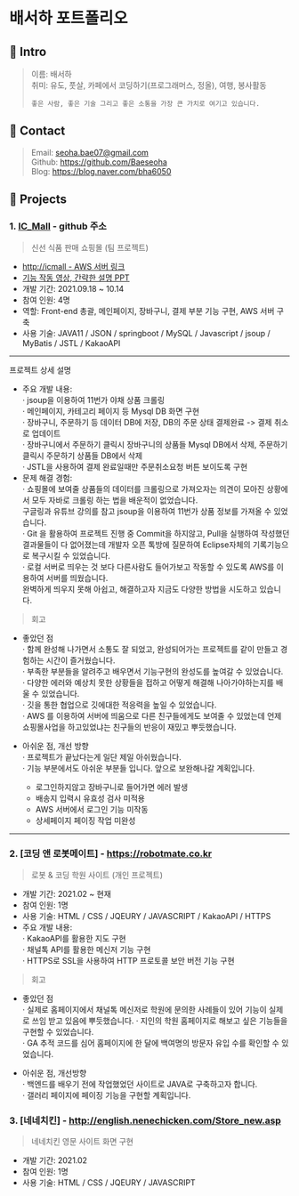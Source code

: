 # 배서하 포트폴리오

## 📌 Intro
> 이름: 배서하 <br>
> 취미: 유도, 풋살, 카페에서 코딩하기(프로그래머스, 정올), 여행, 봉사활동
>```
>좋은 사람, 좋은 기술 그리고 좋은 소통을 가장 큰 가치로 여기고 있습니다.
>```

## 📌 Contact
> Email: seoha.bae07@gmail.com<br>
> Github: https://github.com/Baeseoha <br>
> Blog: https://blog.naver.com/bha6050

## 📌 Projects
### 1. [IC_Mall](https://github.com/RowenKim/ICTeam.git) - github 주소
> 신선 식품 판매 쇼핑몰 (팀 프로젝트)
* [http://icmall - AWS 서버 링크](http://15.164.244.62:8080/icmall/all/vegetable)
* [기능 작동 영상, 간략한 설명 PPT](https://docs.google.com/presentation/d/1J9ulvn62EGtyRAE-XLZkV6Y2RU2fnBg8aDb-4TOJSLs/edit?usp=sharing)
* 개발 기간: 2021.09.18 ~ 10.14
* 참여 인원: 4명
* 역할: Front-end 총괄, 메인페이지, 장바구니, 결제 부분 기능 구현, AWS 서버 구축
* 사용 기술: JAVA11 / JSON / springboot / MySQL / Javascript / jsoup / MyBatis / JSTL / KakaoAPI
---
프로젝트 상세 설명<br>
* 주요 개발 내용: <br>
· jsoup을 이용하여 11번가 야채 상품 크롤링 <br>
· 메인페이지, 카테고리 페이지 등 Mysql DB 화면 구현<br>
· 장바구니, 주문하기 등 데이터 DB에 저장, DB의 주문 상태 결제완료 -> 결제 취소로 업데이트<br>
· 장바구니에서 주문하기 클릭시 장바구니의 상품들 Mysql DB에서 삭제, 주문하기 클릭시 주문하기 상품들 DB에서 삭제<br>
· JSTL을 사용하여 결제 완료일때만 주문취소요청 버튼 보이도록 구현<br>
* 문제 해결 경험:<br>
· 쇼핑몰에 보여줄 상품들의 데이터를 크롤링으로 가져오자는 의견이 모아진 상황에서 모두 자바로 크롤링 하는 법을 배운적이 없었습니다. <br>
  구글링과 유튜브 강의를 참고 jsoup을 이용하여 11번가 상품 정보를 가져올 수 있었습니다.<br>
· Git 을 활용하여 프로젝트 진행 중 Commit을 하지않고, Pull을 실행하여 작성했던 결과물들이 다 없어졌는데 개발자 오픈 톡방에 질문하여 Eclipse자체의 기록기능으로 복구시킬 수 있었습니다.<br>
· 로컬 서버로 띄우는 것 보다 다른사람도 들어가보고 작동할 수 있도록 AWS를 이용하여 서버를 띄웠습니다. <br>
  완벽하게 띄우지 못해 아쉽고, 해결하고자 지금도 다양한 방법을 시도하고 있습니다.<br>

> 회고
* 좋았던 점<br>
· 함께 완성해 나가면서 소통도 잘 되었고, 완성되어가는 프로젝트를 같이 만들고 경험하는 시간이 즐거웠습니다.<br>
· 부족한 부분들을 알려주고 배우면서 기능구현의 완성도를 높여갈 수 있었습니다.<br>
· 다양한 에러와 예상치 못한 상황들을 접하고 어떻게 해결해 나아가야하는지를 배울 수 있었습니다. <br>
· 깃을 통한 협업으로 깃에대한 적응력을 높일 수 있었습니다.<br>
· AWS 를 이용하여 서버에 띄움으로 다른 친구들에게도 보여줄 수 있었는데 언제 쇼핑몰사업을 하고있었냐는 친구들의 반응이 재밌고 뿌듯했습니다.<br>

* 아쉬운 점, 개선 방향<br>
· 프로젝트가 끝났다는게 일단 제일 아쉬웠습니다.<br>
· 기능 부분에서도 아쉬운 부분들 입니다. 앞으로 보완해나갈 계획입니다.<br>
  * 로그인하지않고 장바구니로 들어가면 에러 발생
  * 배송지 입력시 유효성 검사 미적용
  * AWS 서버에서 로그인 기능 미작동
  * 상세페이지 페이징 작업 미완성
---

### 2. [코딩 앤 로봇메이트] - https://robotmate.co.kr
> 로봇 & 코딩 학원 사이트 (개인 프로젝트)
* 개발 기간: 2021.02 ~ 현재
* 참여 인원: 1명
* 사용 기술: HTML / CSS / JQEURY / JAVASCRIPT / KakaoAPI / HTTPS
* 주요 개발 내용: <br>
· KakaoAPI를 활용한 지도 구현 <br>
· 채널톡 API를 활용한 메신저 기능 구현<br>
· HTTPS로 SSL을 사용하여 HTTP 프로토콜 보안 버전 기능 구현<br>

> 회고
* 좋았던 점<br>
· 실제로 홈페이지에서 채널톡 메신저로 학원에 문의한 사례들이 있어 기능이 실제로 쓰임 받고 있음에 뿌듯했습니다.
· 지인의 학원 홈페이지로 해보고 싶은 기능들을 구현할 수 있었습니다.<br>
· GA 추적 코드를 심어 홈페이지에 한 달에 백여명의 방문자 유입 수를 확인할 수 있었습니다.<br>

* 아쉬운 점, 개선방향<br>
· 백엔드를 배우기 전에 작업했었던 사이트로 JAVA로 구축하고자 합니다.<br>
· 갤러리 페이지에 페이징 기능을 구현할 계획입니다.<br>

### 3. [네네치킨] - http://english.nenechicken.com/Store_new.asp
> 네네치킨 영문 사이트 화면 구현
* 개발 기간: 2021.02
* 참여 인원: 1명
* 사용 기술: HTML / CSS / JQEURY / JAVASCRIPT 
